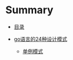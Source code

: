 # Summary

* [目录](index.md)

* [go语言的24种设计模式](design-patterns.md)

  * [单例模式](simple-factory-pattern.md)

